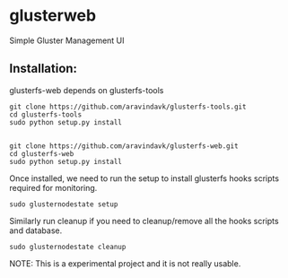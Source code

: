 glusterweb
==========

Simple Gluster Management UI


## Installation:

glusterfs-web depends on glusterfs-tools

    git clone https://github.com/aravindavk/glusterfs-tools.git
    cd glusterfs-tools
    sudo python setup.py install


    git clone https://github.com/aravindavk/glusterfs-web.git
    cd glusterfs-web
    sudo python setup.py install

Once installed, we need to run the setup to install glusterfs hooks scripts required for monitoring.

    sudo glusternodestate setup

Similarly run cleanup if you need to cleanup/remove all the hooks scripts and database.

    sudo glusternodestate cleanup


NOTE: This is a experimental project and it is not really usable. 
